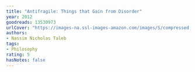 ```yaml
---
title: "Antifragile: Things that Gain from Disorder"
year: 2012
goodreads: 13530973
urlCover: "https://images-na.ssl-images-amazon.com/images/S/compressed.photo.goodreads.com/books/1352422827i/13530973.jpg"
authors:
- Nassim Nicholas Taleb
tags:
- Philosophy
rating: 5
hasNotes: false
---
```

